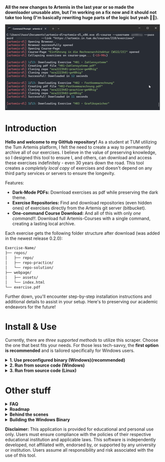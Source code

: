**All the new changes to Artemis in the last year or so made the downloader unusable atm, but I'm working on a fix now and it should not take too long (I'm basically rewriting huge parts of the logic but yeah 👨‍🦰).**

![](https://github.com/hruzgar/artemis-dl/blob/main/showcase.png)
# Introduction
**Hello and welcome to my GitHub repository!** As a student at TUM utilizing the Tum Artemis platform, I felt the need to create a way to permanently archive all of our exercises. I believe in the value of preserving knowledge, so I designed this tool to ensure I, and others, can download and access these exercises indefinitely - even 30 years down the road. This tool creates a *completely local copy* of exercises and doesn't depend on any third party services or servers to ensure the longevity.

Features:
- **Dark-Mode PDFs:** Download exercises as pdf while preserving the dark theme.
- **Exercise Repositories:** Find and download repositories (even hidden ones) of exercises directly from the Artemis git server (bitbucket).
- **One-command Course Download:** And all of this with only *one command!!*. Download full Artemis-Courses with a single command, creating a lasting local archive.

Each exercise gets the following folder structure after download (was added in the newest release 0.2.0):
```
Exercise-Name/
├── repos/
│   ├── repo/
│   ├── repo-practice/
│   └── repo-solution/
├── webpage/
│   ├── assets/
│   └── index.html
└── exercise.pdf
```

Further down, you'll encounter step-by-step installation instructions and additional details to assist in your setup. Here's to preserving our academic endeavors for the future!


# Install & Use
Currently, there are *three supported methods* to utilize this scraper. Choose the one that best fits your needs. For those less tech-savvy, the **first option is recommended** and is tailored specifically for Windows users.

<details><summary><b>1. Use preconfigured binary (Windows)(recommended)</b></summary>

#### Prerequisites
- Microsoft Edge (should be preinstalled on your PC)
- [Git](https://git-scm.com/download/win) (should be in PATH)
#### Installation
1. [Download binary](https://github.com/hruzgar/artemis-dl/releases/latest/download/artemis-dl_x86.exe)
2. Open "Windows Terminal" or "cmd.exe" and navigate to the folder, in which the binary exists.
```cmd
cd C:\path\to\folder
```
3. Now run 
```cmd
artemis-dl_x86.exe dl-course --username YOUR_USERNAME --password YOUR_PASSWORD --link COURSE_LINK # Showcase
artemis-dl_x86.exe dl-course --username ab12cde --password 12345678 --link "https://artemis.in.tum.de/courses/201/exercises" # Real Example
### you can also specify download location with adding '--download-path YOUR_DOWNLOAD_PATH' to the end of the command. Otherwise a folder named 'downloads' will be created in the location of the binary file. 
```
4. If you got to here and liked the downloader, don't forget to give the repo a star ⭐. Enjoy 🥳😝
</details>
<details>
<summary><b>2. Run from source code (Windows)</b></summary>

#### Prerequisites
- Microsoft Edge (should be preinstalled on your PC)
- [Git](https://git-scm.com/download/win) (should be in PATH)
- [python](https://www.python.org/downloads/windows/)
- venv (should be installed together with python)
#### Installation
1. Clone Repository to your local computer with
```cmd
git clone https://github.com/hruzgar/artemis-dl.git
```
2. Now open terminal and navigate to the project-folder
```cmd
cd C:\path\to\project_folder
```
3. Create a new venv envoirenment inside project folder
```cmd
python -m venv .
```
4. Activate the created envoirement
```cmd
.\Scripts\activate
```
5. Install all dependencies from requirements.txt file with
```cmd
pip install -r requirements.txt
```
6. Finally run Scraper!
```cmd
python main.py dl-course --username YOUR_USERNAME --password YOUR_PASSWORD --link COURSE_LINK # Showcase
python main.py dl-course --username ab12cde --password 12345678 --link "https://artemis.in.tum.de/courses/201/exercises" # Real Example
```

</details>
<details><summary><b>3. Run from source code (Linux)</b></summary>

   
**This guide was for the older artemis-dl versions. You might be better off, using the Windows binary if you're able to. The current codebase needs some changes to choose chrome instead of MS Edge if on Linux and also someone needs to test if it works. Currently i don't have the time to do it but please make a pull request if you do..**
   
#### Prerequisits
- Google-Chrome
- Git
- python3
- venv for python
#### Installation
1. Clone Repo
```bash
git clone https://github.com/hruzgar/artemis-dl.git
```
2. cd into project
```bash
cd artemis-dl
```
3. Create venv envoirenment and activate afterwards
```bash
python3 -m venv .
source bin/activate
```
4. Install python modules
```bash
pip install -r requirements.txt
```
5. Run Scraper
```bash
python3 main.py dl-course --username YOUR_USERNAME --password YOUR_PASSWORD --link COURSE_LINK # Showcase
python3 main.py dl-course --username ab12cde --password 12345678 --link "https://artemis.in.tum.de/courses/201/exercises" # Real Example
```
</details>

# Other stuff

<details><summary><b>FAQ</b></summary>
<br>
<details><summary>Which courses are supported?</summary>

***
Currently only 2 courses are officially supported. These are:
- [Praktikum: Grundlagen der Programmierung WS22/23](https://artemis.in.tum.de/courses/201/exercises)
- [Einführung in die Rechnerarchitektur (WS22/23)](https://artemis.in.tum.de/courses/218/exercises)

Other courses might also work but weren't tested. If this scraper works for your course please send an email to [haso@ruezgar.de](mailto:haso@ruezgar.de) so i can add it to the list. If your course does not work with this scraper you could also send an email for me to support the course (i would need your login details) or just contribute to the project.
***
</details>
<details><summary>What is a course-link and how can i find it?</summary>

***
You can get the course-link of your course, if you open your Artemis Course-Page from any browser and copy the link. 
***
</details>

If you have any other questions, you can reach out to me on [haso@ruezgar.de](mailto:haso@ruezgar.de)
</details>

<details><summary><b>Roadmap</b></summary>
<br>

- Download Quizzes
   - Currently quizzes are directly skipped if found.
</details>


<details><summary><b>Behind the scenes</b></summary>
<br>

1. Logs in into Artemis
2. Goes through every single exercise for that course and does these operations
   - Downloads html of exercise-page
   - injects custom-css into html-page
   - prints html to pdf
   - finds all repositories on exercise-page and clones them (hidden repositories like test-repos etc are included)
8. Puts all the files into their respective folders
</details>

<details><summary><b>Building the Windows Binary</b></summary>
<br>

- using 'auto-py-to-exe'
- select your artemis build folder (same as repo but without ".git" folder)
- select 'One File'
- In 'Advanced > --paths' add the'site-packages' directory of your envoirenment. This will contain all the modules. For example "D:/code/artemis-dl/lib/python3.10/site-packages" for venv or "C:\\Users\\haso\\miniconda3\\envs\\scrape\\Lib\\site-packages" for conda
- In 'Additional Files' click 'Add Folder' and open root path of project. In the right input box just put a dot '.'
</details>


**Disclaimer:**
This application is provided for educational and personal use only. Users must ensure compliance with the policies of their respective educational institution and applicable laws. This software is independently developed, not affiliated with, endorsed by, or supported by any university or institution. Users assume all responsibility and risk associated with the use of this tool.
